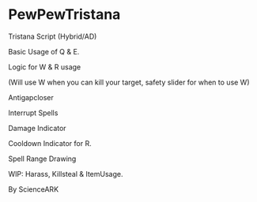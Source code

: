 # PewPewTristana
Tristana Script (Hybrid/AD)

Basic Usage of Q & E.

Logic for W & R usage

(Will use W when you can kill your target, safety slider for when to use W)

Antigapcloser

Interrupt Spells

Damage Indicator

Cooldown Indicator for R.

Spell Range Drawing


WIP: Harass, Killsteal & ItemUsage.


By ScienceARK
